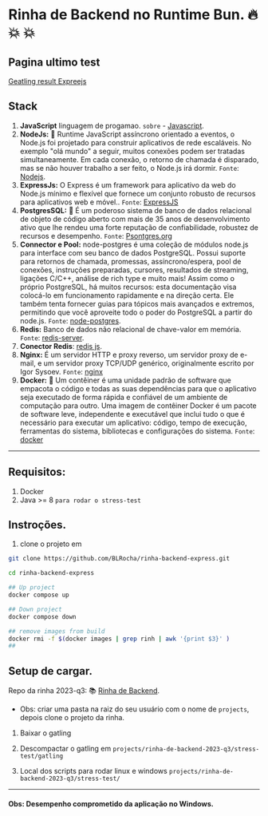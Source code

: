 # Rinha de Backend no Runtime Bun. :fire: :boom: :boom:

## Pagina ultimo test
[Geatling result Expreejs](https://blrocha.github.io/rinha-backend-express/.root/)

## Stack
1. **JavaScript** linguagem de progamao. `sobre` - [Javascript](https://pt.wikipedia.org/wiki/JavaScript).
1. **NodeJs:** :arrows_counterclockwise: Runtime JavaScript assíncrono orientado a eventos, o Node.js foi projetado para construir aplicativos de rede escaláveis. No exemplo "olá mundo" a seguir, muitos conexões podem ser tratadas simultaneamente. Em cada conexão, o retorno de chamada é disparado, mas se não houver trabalho a ser feito, o Node.js irá dormir. `Fonte`: [Nodejs](https://nodejs.org/en/about).
1. **ExpressJs:** O Express é um framework para aplicativo da web do Node.js mínimo e flexível que fornece um conjunto robusto de recursos para aplicativos web e móvel.. `Fonte`: [ExpressJS](https://expressjs.com/pt-br/)
1. **PostgresSQL:** :elephant: É um poderoso sistema de banco de dados relacional de objeto de código aberto com mais de 35 anos de desenvolvimento ativo que lhe rendeu uma forte reputação de confiabilidade, robustez de recursos e desempenho. `Fonte`: [Psontgres.org](https://www.postgresql.org/)
1. **Connector e Pool:** node-postgres é uma coleção de módulos node.js para interface com seu banco de dados PostgreSQL. Possui suporte para retornos de chamada, promessas, assíncrono/espera, pool de conexões, instruções preparadas, cursores, resultados de streaming, ligações C/C++, análise de rich type e muito mais! Assim como o próprio PostgreSQL, há muitos recursos: esta documentação visa colocá-lo em funcionamento rapidamente e na direção certa. Ele também tenta fornecer guias para tópicos mais avançados e extremos, permitindo que você aproveite todo o poder do PostgreSQL a partir do node.js. `Fonte`: [node-postgres](https://node-postgres.com/).
1. **Redis:** Banco de dados não relacional de chave-valor em memória. `Fonte`: [redis-server](https://redis.io/).
1. **Conector Redis**: [redis js](https://github.com/redis/node-redis).
1. **Nginx:** É um servidor HTTP e proxy reverso, um servidor proxy de e-mail, e um servidor proxy TCP/UDP genérico, originalmente escrito por Igor Sysoev. `Fonte`: [nginx](https://nginx.org/en/)
1. **Docker:** :whale: Um contêiner é uma unidade padrão de software que empacota o código e todas as suas dependências para que o aplicativo seja executado de forma rápida e confiável de um ambiente de computação para outro. Uma imagem de contêiner Docker é um pacote de software leve, independente e executável que inclui tudo o que é necessário para executar um aplicativo: código, tempo de execução, ferramentas do sistema, bibliotecas e configurações do sistema. `Fonte`: [docker](https://www.docker.com/resources/what-container/)

----

## Requisitos:

1. Docker
1. Java >= 8  `para rodar o stress-test`

## Instroções.

1. clone o projeto em

```sh
git clone https://github.com/BLRocha/rinha-backend-express.git

cd rinha-backend-express

## Up project
docker compose up

## Down project
docker compose down

## remove images from build
docker rmi -f $(docker images | grep rinh | awk '{print $3}' )
## 

```

## Setup de cargar.

Repo da rinha 2023-q3: :books: [Rinha de Backend](https://github.com/zanfranceschi/rinha-de-backend-2023-q3).

- Obs: criar uma pasta na raiz do seu usuário com o nome de `projects`, depois clone o projeto da rinha.

1. Baixar o gatling [](https://gatling.io/open-source/)

1. Descompactar o gatling em `projects/rinha-de-backend-2023-q3/stress-test/gatling`
1. Local dos scripts para rodar linux e windows `projects/rinha-de-backend-2023-q3/stress-test/`
---

#### Obs: Desempenho comprometido da aplicação no Windows.
